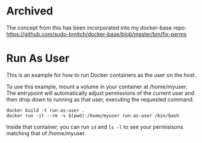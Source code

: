 # Archived

The concept from this has been incorporated into my docker-base repo: https://github.com/sudo-bmitch/docker-base/blob/master/bin/fix-perms

# Run As User

This is an example for how to run Docker containers as the user on the host.

To use this example, mount a volume in your container at /home/myuser. The
entrypoint will automatically adjust permissions of the current user and then
drop down to running as that user, executing the requested command.

```
docker build -t run-as-user .
docker run -it --rm -v $(pwd):/home/myuser run-as-user /bin/bash
```

Inside that container, you can run `id` and `ls -l` to see your permisisons
matching that of /home/myuser.

